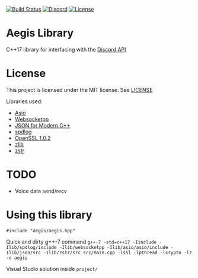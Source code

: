 [![Build Status](https://travis-ci.org/zeroxs/aegis.cpp.svg?branch=master)](https://travis-ci.org/zeroxs/aegis.cpp) [![Discord](https://discordapp.com/api/guilds/287048029524066334/widget.png)](https://discord.gg/w7Y3Bb8) [![License](https://img.shields.io/badge/license-MIT-blue.svg)](https://github.com/zeroxs/aegis.cpp/blob/master/LICENSE)


Aegis Library
=======

C++17 library for interfacing with the [Discord API](https://discordapp.com/developers/docs/intro)

# License #

This project is licensed under the MIT license. See [LICENSE](https://github.com/zeroxs/aegis.cpp/blob/master/LICENSE)

Libraries used:
- [Asio](https://github.com/chriskohlhoff/asio)
- [Websocketpp](https://github.com/zaphoyd/websocketpp)
- [JSON for Modern C++](https://github.com/nlohmann/json)
- [spdlog](https://github.com/gabime/spdlog)
- [OpenSSL 1.0.2](https://www.openssl.org)
- [zlib](https://zlib.net)
- [zstr](https://github.com/mateidavid/zstr)



# TODO #
- Voice data send/recv


# Using this library #
`#include "aegis/aegis.hpp"`

Quick and dirty g++-7 command
`g++-7 -std=c++17 -Iinclude -Ilib/spdlog/include -Ilib/websocketpp -Ilib/asio/asio/include -Ilib/json/src -Ilib/zstr/src src/main.cpp -lssl -lpthread -lcrypto -lz -o aegis`

Visual Studio solution inside `project/`
